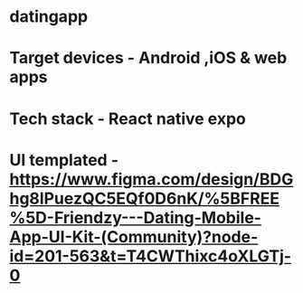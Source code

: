 # datingapp

# Target devices - Android ,iOS & web apps 

# Tech stack - React native expo

# UI templated - https://www.figma.com/design/BDGhg8lPuezQC5EQf0D6nK/%5BFREE%5D-Friendzy---Dating-Mobile-App-UI-Kit-(Community)?node-id=201-563&t=T4CWThixc4oXLGTj-0
